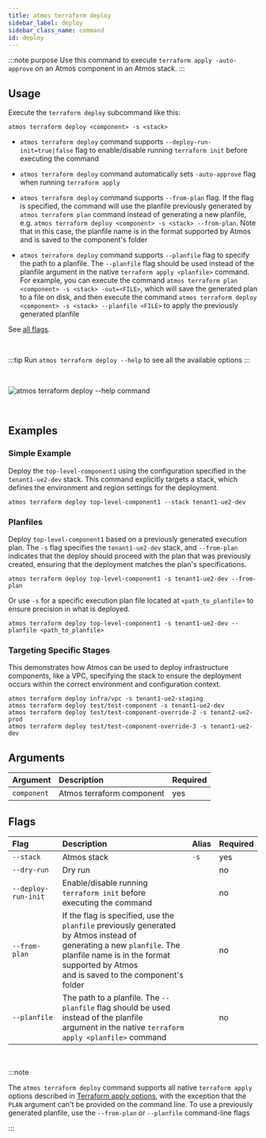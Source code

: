 ```yaml
---
title: atmos terraform deploy
sidebar_label: deploy
sidebar_class_name: command
id: deploy
---
```


:::note purpose
Use this command to execute `terraform apply -auto-approve` on an Atmos component in an Atmos stack.
:::

## Usage

Execute the `terraform deploy` subcommand like this:

```shell
atmos terraform deploy <component> -s <stack>
```

- `atmos terraform deploy` command supports `--deploy-run-init=true|false` flag to enable/disable running `terraform init` before executing the
  command

- `atmos terraform deploy` command automatically sets `-auto-approve` flag when running `terraform apply`

- `atmos terraform deploy` command supports `--from-plan` flag. If the flag is specified, the command will use the planfile previously generated
  by `atmos terraform plan` command instead of generating a new planfile, e.g. `atmos terraform deploy <component> -s <stack> --from-plan`. Note that
  in this case, the planfile name is in the format supported by Atmos and is saved to the component's folder

- `atmos terraform deploy` command supports `--planfile` flag to specify the path to a planfile. The `--planfile` flag should be used instead of the
  planfile argument in the native `terraform apply <planfile>` command. For example, you can execute the command
  `atmos terraform plan <component> -s <stack> -out=<FILE>`, which will save the generated plan to a file on disk,
  and then execute the command `atmos terraform deploy <component> -s <stack> --planfile <FILE>` to apply the previously generated planfile

See [all flags](#flags).

<br/>

:::tip
Run `atmos terraform deploy --help` to see all the available options
:::

<br />

![`atmos terraform deploy --help` command](/img/cli/help/atmos-terraform-deploy-help-command.png)

<br />

## Examples

### Simple Example

Deploy the `top-level-component1` using the configuration specified in the `tenant1-ue2-dev` stack. This command explicitly targets a stack, which defines the environment and region settings for the deployment.

```shell
atmos terraform deploy top-level-component1 --stack tenant1-ue2-dev
```

### Planfiles

Deploy `top-level-component1` based on a previously generated execution plan. The `-s` flag specifies the `tenant1-ue2-dev` stack, and `--from-plan` indicates that the deploy should proceed with the plan that was previously created, ensuring that the deployment matches the plan's specifications.

```shell
atmos terraform deploy top-level-component1 -s tenant1-ue2-dev --from-plan
```

Or use `-s` for a specific execution plan file located at `<path_to_planfile>` to ensure precision in what is deployed.

```shell
atmos terraform deploy top-level-component1 -s tenant1-ue2-dev --planfile <path_to_planfile>
```

### Targeting Specific Stages

This demonstrates how Atmos can be used to deploy infrastructure components, like a VPC, specifying the stack to ensure the deployment occurs within the correct environment and configuration context.

```shell
atmos terraform deploy infra/vpc -s tenant1-ue2-staging
atmos terraform deploy test/test-component -s tenant1-ue2-dev
atmos terraform deploy test/test-component-override-2 -s tenant2-ue2-prod
atmos terraform deploy test/test-component-override-3 -s tenant1-ue2-dev
```

## Arguments

| Argument    | Description               | Required |
|:------------|:--------------------------|:---------|
| `component` | Atmos terraform component | yes      |

## Flags

| Flag                | Description                                                                                                                                                                                                             | Alias | Required |
|:--------------------|:------------------------------------------------------------------------------------------------------------------------------------------------------------------------------------------------------------------------|:------|:---------|
| `--stack`           | Atmos stack                                                                                                                                                                                                             | `-s`  | yes      |
| `--dry-run`         | Dry run                                                                                                                                                                                                                 |       | no       |
| `--deploy-run-init` | Enable/disable running `terraform init` before executing the command                                                                                                                                                    |       | no       |
| `--from-plan`       | If the flag is specified, use the `planfile` previously generated by Atmos instead of<br/>generating a new `planfile`. The planfile name is in the format supported by Atmos<br/>and is saved to the component's folder |       | no       |
| `--planfile`        | The path to a planfile. The `--planfile` flag should be used instead of the planfile<br/>argument in the native `terraform apply <planfile>` command                                                                    |       | no       |

<br/>

:::note

The `atmos terraform deploy` command supports all native `terraform apply` options described
in [Terraform apply options](https://developer.hashicorp.com/terraform/cli/commands/apply#apply-options), with the exception that the `PLAN` argument
can't be provided on the command line. To use a previously generated planfile, use the `--from-plan` or `--planfile` command-line flags

:::
